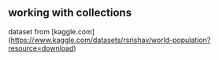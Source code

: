 ## working with collections

dataset from [kaggle.com] (https://www.kaggle.com/datasets/rsrishav/world-population?resource=download)
